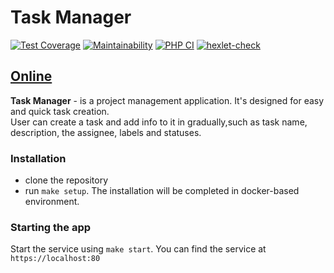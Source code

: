 # Task Manager

[![Test Coverage](https://api.codeclimate.com/v1/badges/685b8ed1772fc9801d39/test_coverage)](https://codeclimate.com/github/just-evv/php-project-lvl4/test_coverage)  [![Maintainability](https://api.codeclimate.com/v1/badges/685b8ed1772fc9801d39/maintainability)](https://codeclimate.com/github/just-evv/php-project-lvl4/maintainability) [![PHP CI](https://github.com/just-evv/php-project-lvl4/actions/workflows/workflow.yml/badge.svg?branch=main)](https://github.com/just-evv/php-project-lvl4/actions/workflows/workflow.yml) [![hexlet-check](https://github.com/just-evv/php-project-lvl4/actions/workflows/hexlet-check.yml/badge.svg?branch=main)](https://github.com/just-evv/php-project-lvl4/actions/workflows/hexlet-check.yml)

## [Online](https://just-evv-task-manager.herokuapp.com/)

**Task Manager** - is a project management application. It's designed for easy and quick task creation.  
User can create a task and add info to it in gradually,such as task name, description, the assignee, labels and statuses.

### Installation

- clone the repository
- run `make setup`. The installation will be completed in docker-based environment.

### Starting the app

Start the service using `make start`.
You can find the service at `https://localhost:80`
